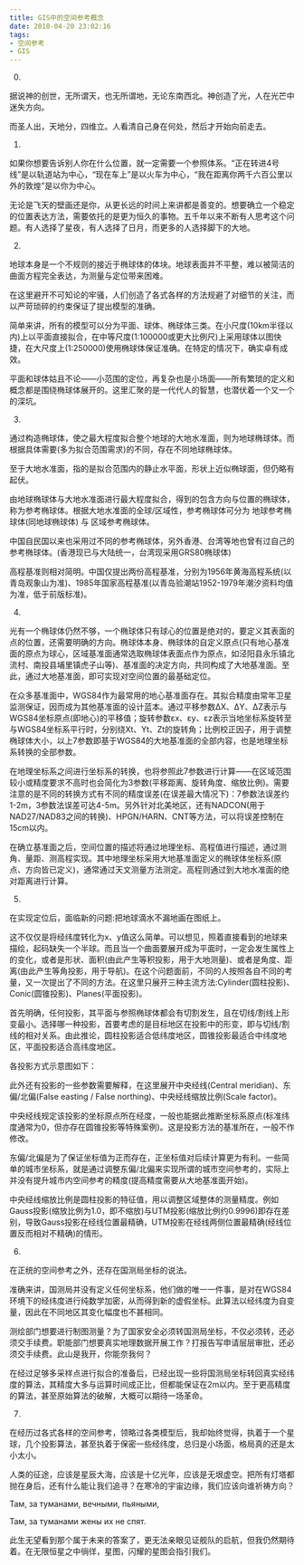 ```yaml
---
title: GIS中的空间参考概念
date: 2018-04-20 23:02:16
tags:
- 空间参考
- GIS
---
```

0.

据说神的创世，无所谓天，也无所谓地，无论东南西北。神创造了光，人在光芒中迷失方向。

而圣人出，天地分，四维立。人看清自己身在何处，然后才开始向前走去。

1.

如果你想要告诉别人你在什么位置，就一定需要一个参照体系。“正在转进4号线”是以轨道站为中心，“现在车上”是以火车为中心，“我在距离你两千六百公里以外的敦煌”是以你为中心。

无论是飞天的壁画还是你，从更长远的时间上来讲都是善变的。想要确立一个稳定的位置表达方法，需要依托的是更为恒久的事物。五千年以来不断有人思考这个问题。有人选择了星夜，有人选择了日月，而更多的人选择脚下的大地。

2.

地球本身是一个不规则的接近于椭球体的体块。地球表面并不平整，难以被简洁的曲面方程完全表达，为测量与定位带来困难。

在这里避开不可知论的牢骚，人们创造了各式各样的方法规避了对细节的关注，而以严苛琐碎的约束保证了提出模型的准确。

简单来讲，所有的模型可以分为平面、球体、椭球体三类。在小尺度(10km半径以内)上以平面直接拟合，在中等尺度(1:100000或更大比例尺)上采用球体以图快捷，在大尺度上(1:250000)使用椭球体保证准确。在特定的情况下，确实卓有成效。

平面和球体姑且不论——小范围的定位，再复杂也是小场面——所有繁琐的定义和概念都是围绕椭球体展开的。这里汇聚的是一代代人的智慧，也潜伏着一个又一个的深坑。

3.

通过构造椭球体，使之最大程度拟合整个地球的大地水准面，则为地球椭球体。而根据具体需要(多为拟合范围需求)的不同，存在不同地球椭球体。

至于大地水准面，指的是拟合范围内的静止水平面，形状上近似椭球面，但仍略有起伏。

由地球椭球体与大地水准面进行最大程度拟合，得到的包含方向与位置的椭球体，称为参考椭球体。根据大地水准面的全球/区域性，参考椭球体可分为 地球参考椭球体(同地球椭球体) 与 区域参考椭球体。

中国自民国以来也采用过不同的参考椭球体，另外香港、台湾等地也曾有过自己的参考椭球体。(香港现已与大陆统一，台湾现采用GRS80椭球体)

高程基准则相对简明。中国仅提出两份高程基准，分别为1956年黄海高程系统(以青岛观象山为准)、1985年国家高程基准(以青岛验潮站1952-1979年潮汐资料均值为准，低于前版标准)。

4.

光有一个椭球体仍然不够，一个椭球体只有球心的位置是绝对的，要定义其表面的点的位置，还需要明确的方向。椭球体本身、椭球体的自定义原点(只有地心基准面的原点为球心，区域基准面通常选取椭球体表面点作为原点，如泾阳县永乐镇北流村、南投县埔里镇虎子山等)、基准面的决定方向，共同构成了大地基准面。至此，通过大地基准面，即可实现对空间位置的最基础定位。

在众多基准面中，WGS84作为最常用的地心基准面存在。其拟合精度由常年卫星监测保证，因而成为其他基准面的设计蓝本。通过平移参数ΔX、ΔY、ΔZ表示与WGS84坐标原点(即地心)的平移值；旋转参数εx、εy、εz表示当地坐标系旋转至与WGS84坐标系平行时，分别绕Xt、Yt、Zt的旋转角；比例校正因子，用于调整椭球体大小，以上7参数即基于WGS84的大地基准面的全部内容，也是地理坐标系转换的全部参数。

在地理坐标系之间进行坐标系的转换，也将参照此7参数进行计算——在区域范围较小或精度要求不高时也会简化为3参数(平移距离、旋转角度、缩放比例)。需要注意的是不同的转换方式有不同的精度误差(在误差最大情况下)：7参数法误差约1-2m，3参数法误差可达4-5m。另外针对北美地区，还有NADCON(用于NAD27/NAD83之间的转换)、HPGN/HARN、CNT等方法，可以将误差控制在15cm以内。

在确立基准面之后，空间位置的描述将通过地理坐标、高程值进行描述，通过测角、量距、测高程实现。其中地理坐标采用大地基准面定义的椭球体坐标系(原点、方向皆已定义)，通常通过天文测量方法测定。高程则通过到大地水准面的绝对距离进行计算。

5.

在实现定位后，面临新的问题:把地球滴水不漏地画在图纸上。

这不仅仅是将经纬度转化为x、y值这么简单。可以想见，照着直接看到的地球来描绘，起码缺失一个半球。而且当一个曲面要展开成为平面时，一定会发生属性上的变化，或者是形状、面积(由此产生等积投影，用于大地测量)、或者是角度、距离(由此产生等角投影，用于导航)。在这个问题面前，不同的人按照各自不同的考量，又一次提出了不同的方法。在这里只展开三种主流方法:Cylinder(圆柱投影)、Conic(圆锥投影)、Planes(平面投影)。

首先明确，任何投影，其平面与参照椭球体都会有切割发生，且在切线/割线上形变最小。选择哪一种投影，首要考虑的是目标地区在投影中的形变，即与切线/割线的相对关系。由此推论，圆柱投影适合低纬度地区，圆锥投影最适合中纬度地区，平面投影适合高纬度地区。

各投影方式示意图如下：

此外还有投影的一些参数需要解释，在这里展开中央经线(Central meridian)、东偏/北偏(False easting / False northing)、中央经线缩放比例(Scale factor)。

中央经线规定该投影的坐标原点所在经度，一般也能据此推断坐标系原点(标准纬度通常为0，但亦存在圆锥投影等特殊案例)。这是投影方法的基准所在，一般不作修改。

东偏/北偏是为了保证坐标值为正而存在，正坐标值对后续计算更为有利。一些简单的城市坐标系，就是通过调整东偏/北偏来实现所谓的城市空间参考的，实际上并没有提升城市内空间参考的精度(提高精度需要从大地基准面开始)。

中央经线缩放比例是圆柱投影的特征值，用以调整区域整体的测量精度。例如Gauss投影(缩放比例为1.0，即不缩放)与UTM投影(缩放比例约0.9996)即存在差别，导致Gauss投影在经线位置最精确，UTM投影在经线两侧位置最精确(经线位置反而相对不精确)的情形。

6.

在正统的空间参考之外，还存在国测局坐标的说法。

准确来讲，国测局并没有定义任何坐标系，他们做的唯一一件事，是对在WGS84环境下的经纬度进行纯数学加密，从而得到新的虚假坐标。此算法以经纬度为自变量，因此在不同地区其变化幅度也不甚相同。

测绘部门想要进行制图测量？为了国家安全必须转国测局坐标，不仅必须转，还必须交手续费。职能部门想要真实地理数据开展工作？打报告写申请层层审批，还必须交手续费。此山是我开，你能奈我何？

在经过足够多采样点进行拟合的准备后，已经出现一些将国测局坐标转回真实经纬度的算法，其精度大多与运算时间成正比，但都能保证在2m以内。至于更高精度的算法，甚至原始算法的破解，大概可以期待一场革命。

7.

在经历过各式各样的空间参考，领略过各类模型后，我却始终觉得，执着于一个星球，几个投影算法，甚至执着于保密一些经纬度，总归是小场面，格局真的还是太小太小。

人类的征途，应该是星辰大海，应该是十亿光年，应该是无垠虚空。把所有灯塔都抛在身后，还有什么能让我们追寻？在寒冷的宇宙边缘，我们应该向谁祈祷方向？

Там, за туманами, вечными, пьяными,

Там, за туманами жены их не спят.

此生无望看到那个属于未来的答案了，更无法亲眼见证舰队的启航，但我仍然期待着。在无限恒星之中徜徉，星图，闪耀的星图会指引我们。